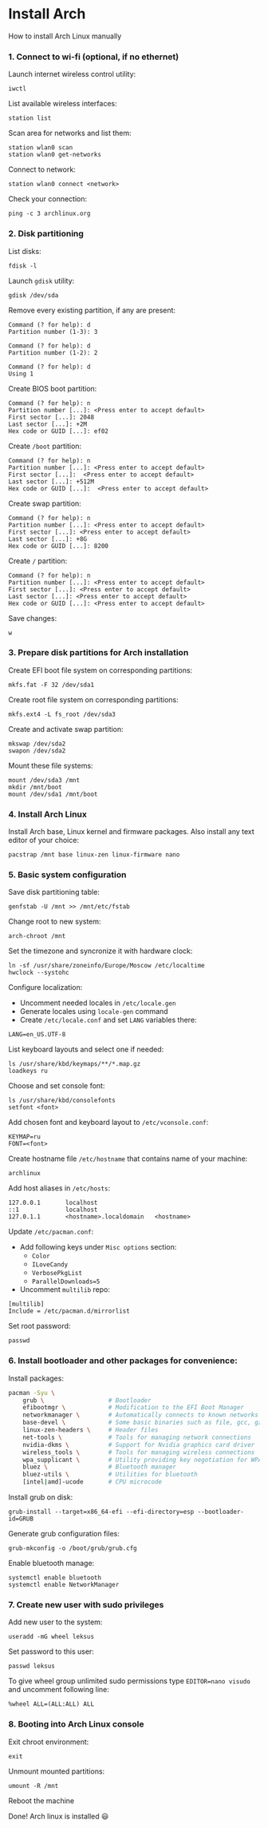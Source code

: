 # Install Arch
How to install Arch Linux manually

### 1. Connect to wi-fi (optional, if no ethernet)
Launch internet wireless control utility:
```
iwctl
```

List available wireless interfaces:
```
station list
```

Scan area for networks and list them:
```
station wlan0 scan
station wlan0 get-networks
```

Connect to network:
```
station wlan0 connect <network>
```

Check your connection:
```
ping -c 3 archlinux.org
```

### 2. Disk partitioning
List disks:
```
fdisk -l
```

Launch `gdisk` utility:
```
gdisk /dev/sda
```

Remove every existing partition, if any are present:
```
Command (? for help): d
Partition number (1-3): 3

Command (? for help): d
Partition number (1-2): 2

Command (? for help): d
Using 1
```

Create BIOS boot partition:
```
Command (? for help): n
Partition number [...]: <Press enter to accept default>
First sector [...]: 2048
Last sector [...]: +2M
Hex code or GUID [...]: ef02
```

Create `/boot` partition:
```
Command (? for help): n
Partition number [...]: <Press enter to accept default>
First sector [...]:  <Press enter to accept default>
Last sector [...]: +512M
Hex code or GUID [...]:  <Press enter to accept default>
```

Create swap partition:
```
Command (? for help): n
Partition number [...]: <Press enter to accept default>
First sector [...]: <Press enter to accept default>
Last sector [...]: +8G
Hex code or GUID [...]: 8200
```

Create `/` partition:
```
Command (? for help): n
Partition number [...]: <Press enter to accept default>
First sector [...]: <Press enter to accept default>
Last sector [...]: <Press enter to accept default>
Hex code or GUID [...]: <Press enter to accept default>
```

Save changes:
```
w
```

### 3. Prepare disk partitions for Arch installation
Create EFI boot file system on corresponding partitions:
```
mkfs.fat -F 32 /dev/sda1
```

Create root file system on corresponding partitions:
```
mkfs.ext4 -L fs_root /dev/sda3
```

Create and activate swap partition:
```
mkswap /dev/sda2
swapon /dev/sda2
```

Mount these file systems:
```
mount /dev/sda3 /mnt
mkdir /mnt/boot
mount /dev/sda1 /mnt/boot
```

### 4. Install Arch Linux
Install Arch base, Linux kernel and firmware packages. Also install any text editor of your choice:
```
pacstrap /mnt base linux-zen linux-firmware nano
```

### 5. Basic system configuration
Save disk partitioning table:
```
genfstab -U /mnt >> /mnt/etc/fstab
```

Change root to new system:
```
arch-chroot /mnt
```

Set the timezone and syncronize it with hardware clock:
```
ln -sf /usr/share/zoneinfo/Europe/Moscow /etc/localtime
hwclock --systohc
```

Configure localization:
* Uncomment needed locales in `/etc/locale.gen`
* Generate locales using `locale-gen` command
* Create `/etc/locale.conf` and set `LANG` variables there:
```
LANG=en_US.UTF-8
```

List keyboard layouts and select one if needed:
```
ls /usr/share/kbd/keymaps/**/*.map.gz
loadkeys ru
```

Choose and set console font:
```
ls /usr/share/kbd/consolefonts
setfont <font>
```

Add chosen font and keyboard layout to `/etc/vconsole.conf`:
```
KEYMAP=ru
FONT=<font>
```

Create hostname file `/etc/hostname` that contains name of your machine:
```
archlinux
```

Add host aliases in `/etc/hosts`:
```
127.0.0.1       localhost
::1             localhost
127.0.1.1       <hostname>.localdomain   <hostname>
```

Update `/etc/pacman.conf`:
* Add following keys under `Misc options` section:
    * `Color`
    * `ILoveCandy`
    * `VerbosePkgList`
    * `ParallelDownloads=5`
* Uncomment `multilib` repo:
```
[multilib]
Include = /etc/pacman.d/mirrorlist
```


Set root password:
```
passwd
```

### 6. Install bootloader and other packages for convenience:
Install packages:
```bash
pacman -Syu \
    grub \                  # Bootloader
    efibootmgr \            # Modification to the EFI Boot Manager
    networkmanager \        # Automatically connects to known networks
    base-devel \            # Some basic binaries such as file, gcc, gzip and other
    linux-zen-headers \     # Header files
    net-tools \             # Tools for managing network connections
    nvidia-dkms \           # Support for Nvidia graphics card driver
    wireless_tools \        # Tools for managing wireless connections
    wpa_supplicant \        # Utility providing key negotiation for WPA wireless networks
    bluez \                 # Bluetooth manager
    bluez-utils \           # Utilities for bluetooth
    [intel|amd]-ucode       # CPU microcode
```

Install grub on disk:
```
grub-install --target=x86_64-efi --efi-directory=esp --bootloader-id=GRUB  
```

Generate grub configuration files:
```
grub-mkconfig -o /boot/grub/grub.cfg
```

Enable bluetooth manage:
```
systemctl enable bluetooth
systemctl enable NetworkManager
```

### 7. Create new user with sudo privileges
Add new user to the system:
```
useradd -mG wheel leksus
```

Set password to this user:
```
passwd leksus
```

To give wheel group unlimited sudo permissions type `EDITOR=nano visudo` and uncomment following line:
```
%wheel ALL=(ALL:ALL) ALL
``` 

### 8. Booting into Arch Linux console
Exit chroot environment:
```
exit
```

Unmount mounted partitions:
```
umount -R /mnt
```

Reboot the machine

Done! Arch linux is installed :smiley:

